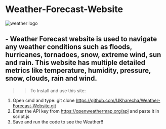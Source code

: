 # Weather-Forecast-Website

![weather logo](https://user-images.githubusercontent.com/72561940/192147875-fb1e6593-0795-403e-a3d8-a59a6c58b9c9.png)

## - Weather Forecast website is used to navigate any weather conditions such as floods, hurricanes, tornadoes, snow, extreme wind, sun and rain. This website has multiple detailed metrics like temperature, humidity, pressure, snow, clouds, rain and wind.


>> To Install and use this site:

1. Open cmd and type: git clone https://github.com/UKharecha/Weather-Forecast-Website.git
2. Enter the API key from https://openweathermap.org/api and paste it in script.js 
3. Save and run the code to see the Weather!!

